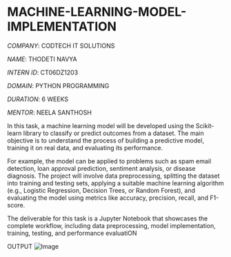# MACHINE-LEARNING-MODEL-IMPLEMENTATION

*COMPANY*: CODTECH IT SOLUTIONS

*NAME*: THODETI NAVYA

*INTERN ID*: CT06DZ1203

*DOMAIN*: PYTHON PROGRAMMING

*DURATION*: 6 WEEKS

*MENTOR*: NEELA SANTHOSH



In this task, a machine learning model will be developed using the Scikit-learn library to classify or predict outcomes from a dataset. The main objective is to understand the process of building a predictive model, training it on real data, and evaluating its performance.

For example, the model can be applied to problems such as spam email detection, loan approval prediction, sentiment analysis, or disease diagnosis. The project will involve data preprocessing, splitting the dataset into training and testing sets, applying a suitable machine learning algorithm (e.g., Logistic Regression, Decision Trees, or Random Forest), and evaluating the model using metrics like accuracy, precision, recall, and F1-score.

The deliverable for this task is a Jupyter Notebook that showcases the complete workflow, including data preprocessing, model implementation, training, testing, and performance evaluatiON

OUTPUT
![Image](https://github.com/user-attachments/assets/da57f38c-0051-4708-acf1-65506a746455)

